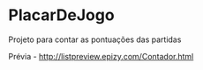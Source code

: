 # PlacarDeJogo
Projeto para contar as pontuações das partidas

Prévia - http://listpreview.epizy.com/Contador.html
